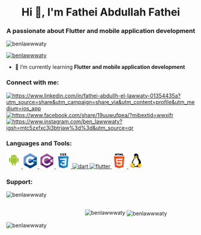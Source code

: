 <h1 align="center">Hi 👋, I'm Fathei Abdullah Fathei</h1>
<h3 align="center">A passionate about Flutter and mobile application development</h3>

<p align="left"> <img src="https://komarev.com/ghpvc/?username=benlawwwaty&label=Profile%20views&color=0e75b6&style=flat" alt="benlawwwaty" /> </p>

<p align="left"> <a href="https://github.com/ryo-ma/github-profile-trophy"><img src="https://github-profile-trophy.vercel.app/?username=benlawwwaty" alt="benlawwwaty" /></a> </p>

- 🌱 I’m currently learning **Flutter and mobile application development**

<h3 align="left">Connect with me:</h3>
<p align="left">
<a href="https://linkedin.com/in/https://www.linkedin.com/in/fathei-abdullh-el-lawwaty-01354435a?utm_source=share&utm_campaign=share_via&utm_content=profile&utm_medium=ios_app" target="blank"><img align="center" src="https://raw.githubusercontent.com/rahuldkjain/github-profile-readme-generator/master/src/images/icons/Social/linked-in-alt.svg" alt="https://www.linkedin.com/in/fathei-abdullh-el-lawwaty-01354435a?utm_source=share&utm_campaign=share_via&utm_content=profile&utm_medium=ios_app" height="30" width="40" /></a>
<a href="https://fb.com/https://www.facebook.com/share/19uuwufpea/?mibextid=wwxifr" target="blank"><img align="center" src="https://raw.githubusercontent.com/rahuldkjain/github-profile-readme-generator/master/src/images/icons/Social/facebook.svg" alt="https://www.facebook.com/share/19uuwufpea/?mibextid=wwxifr" height="30" width="40" /></a>
<a href="https://instagram.com/https://www.instagram.com/ben_lawwwaty?igsh=mtc5zxfxc3j3btrjaw%3d%3d&utm_source=qr" target="blank"><img align="center" src="https://raw.githubusercontent.com/rahuldkjain/github-profile-readme-generator/master/src/images/icons/Social/instagram.svg" alt="https://www.instagram.com/ben_lawwwaty?igsh=mtc5zxfxc3j3btrjaw%3d%3d&utm_source=qr" height="30" width="40" /></a>
</p>

<h3 align="left">Languages and Tools:</h3>
<p align="left"> <a href="https://developer.android.com" target="_blank" rel="noreferrer"> <img src="https://raw.githubusercontent.com/devicons/devicon/master/icons/android/android-original-wordmark.svg" alt="android" width="40" height="40"/> </a> <a href="https://www.w3schools.com/cpp/" target="_blank" rel="noreferrer"> <img src="https://raw.githubusercontent.com/devicons/devicon/master/icons/cplusplus/cplusplus-original.svg" alt="cplusplus" width="40" height="40"/> </a> <a href="https://www.w3schools.com/cs/" target="_blank" rel="noreferrer"> <img src="https://raw.githubusercontent.com/devicons/devicon/master/icons/csharp/csharp-original.svg" alt="csharp" width="40" height="40"/> </a> <a href="https://www.w3schools.com/css/" target="_blank" rel="noreferrer"> <img src="https://raw.githubusercontent.com/devicons/devicon/master/icons/css3/css3-original-wordmark.svg" alt="css3" width="40" height="40"/> </a> <a href="https://dart.dev" target="_blank" rel="noreferrer"> <img src="https://www.vectorlogo.zone/logos/dartlang/dartlang-icon.svg" alt="dart" width="40" height="40"/> </a> <a href="https://flutter.dev" target="_blank" rel="noreferrer"> <img src="https://www.vectorlogo.zone/logos/flutterio/flutterio-icon.svg" alt="flutter" width="40" height="40"/> </a> <a href="https://www.w3.org/html/" target="_blank" rel="noreferrer"> <img src="https://raw.githubusercontent.com/devicons/devicon/master/icons/html5/html5-original-wordmark.svg" alt="html5" width="40" height="40"/> </a> <a href="https://www.linux.org/" target="_blank" rel="noreferrer"> <img src="https://raw.githubusercontent.com/devicons/devicon/master/icons/linux/linux-original.svg" alt="linux" width="40" height="40"/> </a> </p>

<h3 align="left">Support:</h3>
<p><a href="https://www.buymeacoffee.com/benlawwwaty"> <img align="left" src="https://cdn.buymeacoffee.com/buttons/v2/default-yellow.png" height="50" width="210" alt="benlawwwaty" /></a></p><br><br>

<p><img align="left" src="https://github-readme-stats.vercel.app/api/top-langs?username=benlawwwaty&show_icons=true&locale=en&layout=compact" alt="benlawwwaty" /></p>

<p>&nbsp;<img align="center" src="https://github-readme-stats.vercel.app/api?username=benlawwwaty&show_icons=true&locale=en" alt="benlawwwaty" /></p>

<p><img align="center" src="https://github-readme-streak-stats.herokuapp.com/?user=benlawwwaty&" alt="benlawwwaty" /></p>

